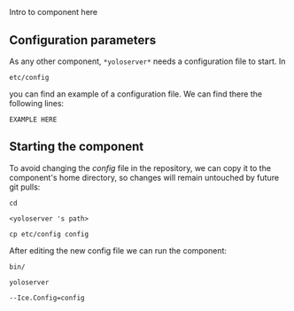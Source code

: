 ```
```
#
``` yoloserver
```
Intro to component here


## Configuration parameters
As any other component,
``` *yoloserver* ```
needs a configuration file to start. In

    etc/config

you can find an example of a configuration file. We can find there the following lines:

    EXAMPLE HERE

    
## Starting the component
To avoid changing the *config* file in the repository, we can copy it to the component's home directory, so changes will remain untouched by future git pulls:

    cd

``` <yoloserver 's path> ```

    cp etc/config config
    
After editing the new config file we can run the component:

    bin/

```yoloserver ```

    --Ice.Config=config
